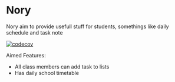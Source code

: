 # Nory

Nory aim to provide usefull stuff for students, somethings like daily schedule and task note

[![codecov](https://codecov.io/gh/noryvn/nory/branch/main/graph/badge.svg?token=IL42IHOUDJ)](https://codecov.io/gh/noryvn/nory)

Aimed Features:
  - All class members can add task to lists
  - Has daily school timetable
